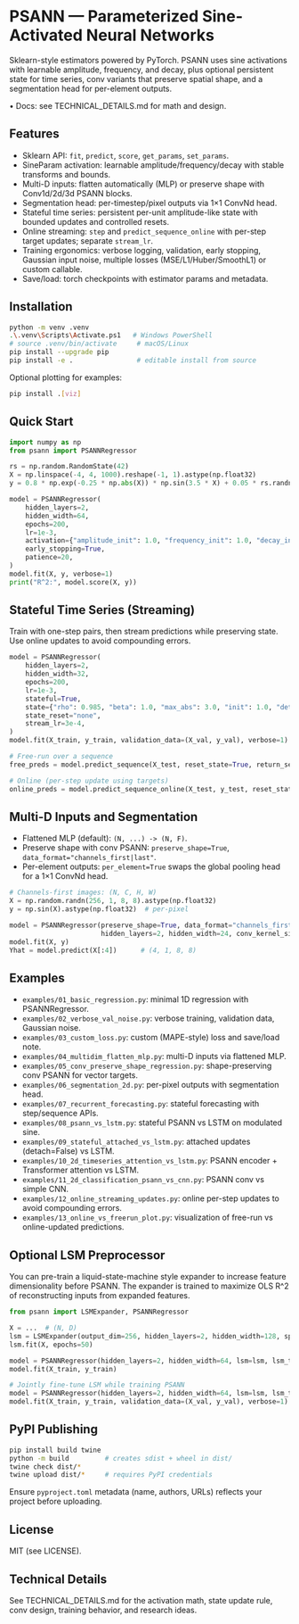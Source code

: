 # PSANN — Parameterized Sine-Activated Neural Networks

Sklearn-style estimators powered by PyTorch. PSANN uses sine activations with learnable amplitude, frequency, and decay, plus optional persistent state for time series, conv variants that preserve spatial shape, and a segmentation head for per-element outputs.

• Docs: see TECHNICAL_DETAILS.md for math and design.

## Features

- Sklearn API: `fit`, `predict`, `score`, `get_params`, `set_params`.
- SineParam activation: learnable amplitude/frequency/decay with stable transforms and bounds.
- Multi-D inputs: flatten automatically (MLP) or preserve shape with Conv1d/2d/3d PSANN blocks.
- Segmentation head: per-timestep/pixel outputs via 1×1 ConvNd head.
- Stateful time series: persistent per-unit amplitude-like state with bounded updates and controlled resets.
- Online streaming: `step` and `predict_sequence_online` with per-step target updates; separate `stream_lr`.
- Training ergonomics: verbose logging, validation, early stopping, Gaussian input noise, multiple losses (MSE/L1/Huber/SmoothL1) or custom callable.
- Save/load: torch checkpoints with estimator params and metadata.

## Installation

```bash
python -m venv .venv
.\.venv\Scripts\Activate.ps1   # Windows PowerShell
# source .venv/bin/activate     # macOS/Linux
pip install --upgrade pip
pip install -e .                # editable install from source
```

Optional plotting for examples:

```bash
pip install .[viz]
```

## Quick Start

```python
import numpy as np
from psann import PSANNRegressor

rs = np.random.RandomState(42)
X = np.linspace(-4, 4, 1000).reshape(-1, 1).astype(np.float32)
y = 0.8 * np.exp(-0.25 * np.abs(X)) * np.sin(3.5 * X) + 0.05 * rs.randn(*X.shape)

model = PSANNRegressor(
    hidden_layers=2,
    hidden_width=64,
    epochs=200,
    lr=1e-3,
    activation={"amplitude_init": 1.0, "frequency_init": 1.0, "decay_init": 0.1},
    early_stopping=True,
    patience=20,
)
model.fit(X, y, verbose=1)
print("R^2:", model.score(X, y))
```

## Stateful Time Series (Streaming)

Train with one-step pairs, then stream predictions while preserving state. Use online updates to avoid compounding errors.

```python
model = PSANNRegressor(
    hidden_layers=2,
    hidden_width=32,
    epochs=200,
    lr=1e-3,
    stateful=True,
    state={"rho": 0.985, "beta": 1.0, "max_abs": 3.0, "init": 1.0, "detach": True},
    state_reset="none",
    stream_lr=3e-4,
)
model.fit(X_train, y_train, validation_data=(X_val, y_val), verbose=1)

# Free-run over a sequence
free_preds = model.predict_sequence(X_test, reset_state=True, return_sequence=True)

# Online (per-step update using targets)
online_preds = model.predict_sequence_online(X_test, y_test, reset_state=True)
```

## Multi-D Inputs and Segmentation

- Flattened MLP (default): `(N, ...) -> (N, F)`.
- Preserve shape with conv PSANN: `preserve_shape=True`, `data_format="channels_first|last"`.
- Per-element outputs: `per_element=True` swaps the global pooling head for a 1×1 ConvNd head.

```python
# Channels-first images: (N, C, H, W)
X = np.random.randn(256, 1, 8, 8).astype(np.float32)
y = np.sin(X).astype(np.float32)  # per-pixel

model = PSANNRegressor(preserve_shape=True, data_format="channels_first", per_element=True,
                       hidden_layers=2, hidden_width=24, conv_kernel_size=3, epochs=20)
model.fit(X, y)
Yhat = model.predict(X[:4])      # (4, 1, 8, 8)
```

## Examples

- `examples/01_basic_regression.py`: minimal 1D regression with PSANNRegressor.
- `examples/02_verbose_val_noise.py`: verbose training, validation data, Gaussian noise.
- `examples/03_custom_loss.py`: custom (MAPE-style) loss and save/load note.
- `examples/04_multidim_flatten_mlp.py`: multi-D inputs via flattened MLP.
- `examples/05_conv_preserve_shape_regression.py`: shape-preserving conv PSANN for vector targets.
- `examples/06_segmentation_2d.py`: per-pixel outputs with segmentation head.
- `examples/07_recurrent_forecasting.py`: stateful forecasting with step/sequence APIs.
- `examples/08_psann_vs_lstm.py`: stateful PSANN vs LSTM on modulated sine.
- `examples/09_stateful_attached_vs_lstm.py`: attached updates (detach=False) vs LSTM.
- `examples/10_2d_timeseries_attention_vs_lstm.py`: PSANN encoder + Transformer attention vs LSTM.
- `examples/11_2d_classification_psann_vs_cnn.py`: PSANN conv vs simple CNN.
- `examples/12_online_streaming_updates.py`: online per-step updates to avoid compounding errors.
- `examples/13_online_vs_freerun_plot.py`: visualization of free-run vs online-updated predictions.

## Optional LSM Preprocessor

You can pre-train a liquid-state-machine style expander to increase feature dimensionality before PSANN. The expander is trained to maximize OLS R^2 of reconstructing inputs from expanded features.

```python
from psann import LSMExpander, PSANNRegressor

X = ...  # (N, D)
lsm = LSMExpander(output_dim=256, hidden_layers=2, hidden_width=128, sparsity=0.9)
lsm.fit(X, epochs=50)

model = PSANNRegressor(hidden_layers=2, hidden_width=64, lsm=lsm, lsm_train=False)
model.fit(X_train, y_train)

# Jointly fine-tune LSM while training PSANN
model = PSANNRegressor(hidden_layers=2, hidden_width=64, lsm=lsm, lsm_train=True, lsm_lr=5e-4)
model.fit(X_train, y_train, validation_data=(X_val, y_val), verbose=1)
```

## PyPI Publishing

```bash
pip install build twine
python -m build         # creates sdist + wheel in dist/
twine check dist/*
twine upload dist/*     # requires PyPI credentials
```

Ensure `pyproject.toml` metadata (name, authors, URLs) reflects your project before uploading.

## License

MIT (see LICENSE).

## Technical Details

See TECHNICAL_DETAILS.md for the activation math, state update rule, conv design, training behavior, and research ideas.
